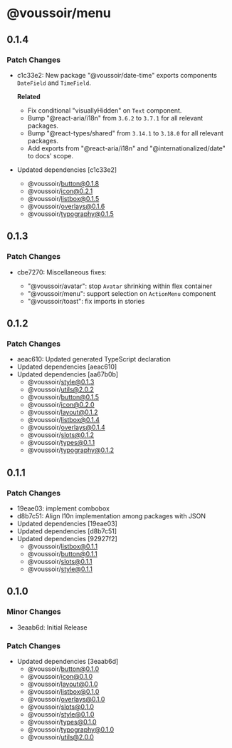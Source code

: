 # @voussoir/menu

## 0.1.4

### Patch Changes

- c1c33e2: New package "@voussoir/date-time" exports components `DateField` and
  `TimeField`.

  **Related**

  - Fix conditional "visuallyHidden" on `Text` component.
  - Bump "@react-aria/i18n" from `3.6.2` to `3.7.1` for all relevant packages.
  - Bump "@react-types/shared" from `3.14.1` to `3.18.0` for all relevant
    packages.
  - Add exports from "@react-aria/i18n" and "@internationalized/date" to docs'
    scope.

- Updated dependencies [c1c33e2]
  - @voussoir/button@0.1.8
  - @voussoir/icon@0.2.1
  - @voussoir/listbox@0.1.5
  - @voussoir/overlays@0.1.6
  - @voussoir/typography@0.1.5

## 0.1.3

### Patch Changes

- cbe7270: Miscellaneous fixes:

  - "@voussoir/avatar": stop `Avatar` shrinking within flex container
  - "@voussoir/menu": support selection on `ActionMenu` component
  - "@voussoir/toast": fix imports in stories

## 0.1.2

### Patch Changes

- aeac610: Updated generated TypeScript declaration
- Updated dependencies [aeac610]
- Updated dependencies [aa67b0b]
  - @voussoir/style@0.1.3
  - @voussoir/utils@2.0.2
  - @voussoir/button@0.1.5
  - @voussoir/icon@0.2.0
  - @voussoir/layout@0.1.2
  - @voussoir/listbox@0.1.4
  - @voussoir/overlays@0.1.4
  - @voussoir/slots@0.1.2
  - @voussoir/types@0.1.1
  - @voussoir/typography@0.1.2

## 0.1.1

### Patch Changes

- 19eae03: implement combobox
- d8b7c51: Align l10n implementation among packages with JSON
- Updated dependencies [19eae03]
- Updated dependencies [d8b7c51]
- Updated dependencies [92927f2]
  - @voussoir/listbox@0.1.1
  - @voussoir/button@0.1.1
  - @voussoir/slots@0.1.1
  - @voussoir/style@0.1.1

## 0.1.0

### Minor Changes

- 3eaab6d: Initial Release

### Patch Changes

- Updated dependencies [3eaab6d]
  - @voussoir/button@0.1.0
  - @voussoir/icon@0.1.0
  - @voussoir/layout@0.1.0
  - @voussoir/listbox@0.1.0
  - @voussoir/overlays@0.1.0
  - @voussoir/slots@0.1.0
  - @voussoir/style@0.1.0
  - @voussoir/types@0.1.0
  - @voussoir/typography@0.1.0
  - @voussoir/utils@2.0.0
